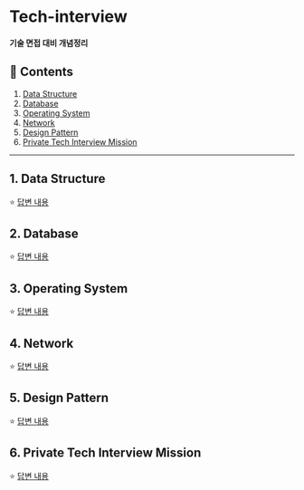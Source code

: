 # Tech-interview


**기술 면접 대비 개념정리**

## :book: Contents
1. [Data Structure](#1-data-structure)
2. [Database](#2-database)
3. [Operating System](#3-operating-system)
4. [Network](#4-network)
5. [Design Pattern](#5-design-pattern)
6. [Private Tech Interview Mission](#6-private-tech-interview-mission)

---

## 1. Data Structure
:star: [답변 내용](/contents/DataStructure.md)

## 2. Database
:star: [답변 내용](/contents/DataBase.md)

## 3. Operating System
:star: [답변 내용](/contents/OperatingSystem.md)

## 4. Network
:star: [답변 내용](/contents/Network.md)

## 5. Design Pattern
:star: [답변 내용](/contents/DesignPattern.md)

## 6. Private Tech Interview Mission
:star: [답변 내용](/contents/PrivateTechInterviewMission.md)

